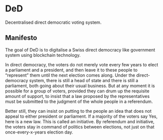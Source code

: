 # DeD
Decentralised direct democratic voting system.

## Manifesto

The goal of DeD is to digitalise a Swiss direct democracy like government system using blockchain technology.

In direct democracy, the voters do not merely vote every few years to elect a parliament and a president, and then leave it to these people to “represent” them until the next election comes along. Under the direct-democracy system, there is still a head of state and there is still a parliament, both going about their usual business. But at any moment it is possible for a group of voters, provided they can drum up the requisite amount of support, to insist that a law proposed by the representatives must be submitted to the judgment of the whole people in a referendum. 

Better still, they can insist on putting to the people an idea that does not appeal to either president or parliament. If a majority of the voters say Yes, here is a new law. This is called an initiative. By referendum and initiative, the voters stay in command of politics between elections, not just on that once-every-x-years election day.

